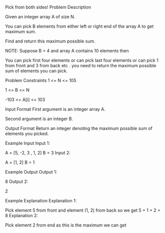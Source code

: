 Pick from both sides!
Problem Description

Given an integer array A of size N.

You can pick B elements from either left or right end of the array A to get maximum sum.

Find and return this maximum possible sum.

NOTE: Suppose B = 4 and array A contains 10 elements then

You can pick first four elements or can pick last four elements or can pick 1 from front and 3 from back etc . you need to return the maximum possible sum of elements you can pick.


Problem Constraints
1 <= N <= 105

1 <= B <= N

-103 <= A[i] <= 103



Input Format
First argument is an integer array A.

Second argument is an integer B.



Output Format
Return an integer denoting the maximum possible sum of elements you picked.



Example Input
Input 1:

 A = [5, -2, 3 , 1, 2]
 B = 3
Input 2:

 A = [1, 2]
 B = 1


Example Output
Output 1:

 8
Output 2:

 2


Example Explanation
Explanation 1:

 Pick element 5 from front and element (1, 2) from back so we get 5 + 1 + 2 = 8
Explanation 2:

 Pick element 2 from end as this is the maximum we can get